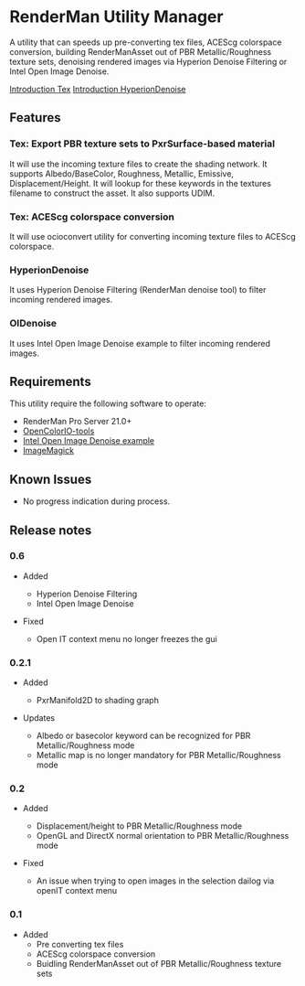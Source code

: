 # RenderMan Utility Manager

A utility that can speeds up pre-converting tex files, ACEScg colorspace conversion, building RenderManAsset out of PBR Metallic/Roughness texture sets, denoising rendered images via Hyperion Denoise Filtering or Intel Open Image Denoise.

[Introduction Tex](https://vimeo.com/364862427)
[Introduction HyperionDenoise](https://vimeo.com/367336236)

## Features

### Tex: Export PBR texture sets to PxrSurface-based material

It will use the incoming texture files to create the shading network. It supports Albedo/BaseColor, Roughness, Metallic, Emissive, Displacement/Height. It will lookup for these keywords in the textures filename to construct the asset. It also supports UDIM.

### Tex: ACEScg colorspace conversion

It will use ocioconvert utility for converting incoming texture files to ACEScg colorspace. 

### HyperionDenoise

It uses Hyperion Denoise Filtering (RenderMan denoise tool) to filter incoming rendered images.

### OIDenoise

It uses Intel Open Image Denoise example to filter incoming rendered images.

## Requirements

This utility require the following software to operate:

* RenderMan Pro Server 21.0+
* [OpenColorIO-tools](https://opencolorio.org/userguide/tool_overview.html#ocioconvert)
* [Intel Open Image Denoise example](https://openimagedenoise.github.io/downloads.html)
* [ImageMagick](https://imagemagick.org/script/download.php)

## Known Issues

* No progress indication during process.

## Release notes

### 0.6

* Added
  * Hyperion Denoise Filtering
  * Intel Open Image Denoise
  
* Fixed
  * Open IT context menu no longer freezes the gui

### 0.2.1

* Added
  * PxrManifold2D to shading graph

* Updates
  * Albedo or basecolor keyword can be recognized for PBR Metallic/Roughness mode
  * Metallic map is no longer mandatory for PBR Metallic/Roughness mode

### 0.2

* Added

  * Displacement/height to PBR Metallic/Roughness mode
  * OpenGL and DirectX normal orientation to PBR Metallic/Roughness mode
  
* Fixed
  * An issue when trying to open images in the selection dailog via openIT context menu
  
### 0.1

* Added
  * Pre converting tex files
  * ACEScg colorspace conversion
  * Buidling RenderManAsset out of PBR Metallic/Roughness texture sets
